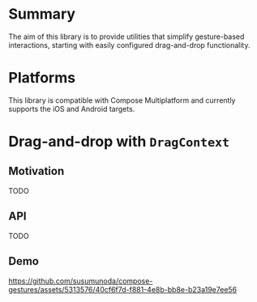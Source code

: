 # Summary
The aim of this library is to provide utilities that simplify gesture-based interactions, starting with easily configured drag-and-drop functionality.

# Platforms
This library is compatible with Compose Multiplatform and currently supports the iOS and Android targets.

# Drag-and-drop with `DragContext`
## Motivation
TODO

## API
TODO

## Demo
https://github.com/susumunoda/compose-gestures/assets/5313576/40cf6f7d-f881-4e8b-bb8e-b23a19e7ee56
